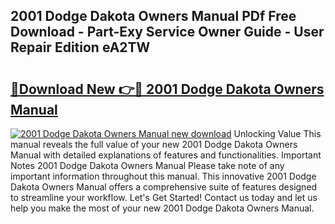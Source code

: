 ## 2001 Dodge Dakota Owners Manual PDf Free Download - Part-Exy Service Owner Guide - User Repair Edition eA2TW

# <h2><a href="http://bc16246.oget.top/?id=2001+Dodge+Dakota+Owners+Manual">🔗Download New 👉🔴 2001 Dodge Dakota Owners Manual</a></h2>

[![2001 Dodge Dakota Owners Manual new download](https://i.imgur.com/5g1atiW.png)](http://bc16246.oget.top/?id=2001+Dodge+Dakota+Owners+Manual)
Unlocking Value This manual reveals the full value of your new 2001 Dodge Dakota Owners Manual with detailed explanations of features and functionalities. Important Notes 2001 Dodge Dakota Owners Manual Please take note of any important information throughout this manual. This innovative 2001 Dodge Dakota Owners Manual offers a comprehensive suite of features designed to streamline your workflow. Let's Get Started! Contact us today and let us help you make the most of your new 2001 Dodge Dakota Owners Manual.
